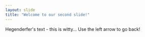 ```yaml
---
layout: slide
title: "Welcome to our second slide!"
---
```

Hegenderfer's text - this is witty...
Use the left arrow to go back!
